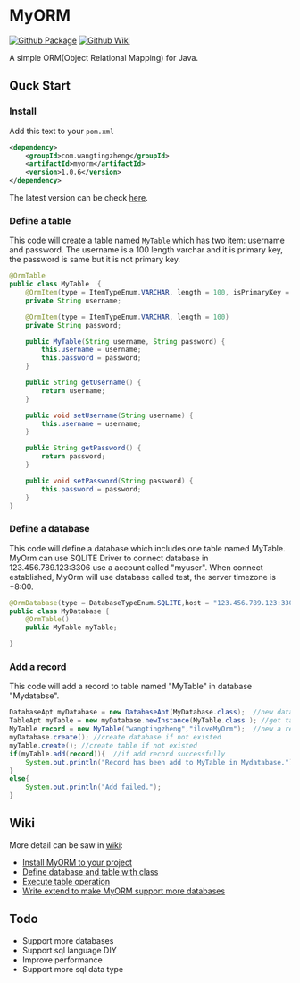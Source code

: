 # MyORM

[![Github Package](https://img.shields.io/badge/Github-Package-brightgreen)](https://github.com/WangTingZheng/MyORM/packages) [![Github Wiki](https://img.shields.io/badge/Github-Wiki-brightgreen)](https://github.com/WangTingZheng/MyORM/wiki)

A simple ORM(Object Relational Mapping) for Java.
## Quck Start
### Install
Add this text to your `pom.xml`
```xml
<dependency>
    <groupId>com.wangtingzheng</groupId>
    <artifactId>myorm</artifactId>
    <version>1.0.6</version>
</dependency>
```
The latest version can be check [here](https://github.com/WangTingZheng/MyORM/packages).
### Define a table
This code will create a table named `MyTable` which has two item: username and password. The username is a 100 length varchar and it is primary key, the password is same but it is not primary key.
```java
@OrmTable
public class MyTable  {
    @OrmItem(type = ItemTypeEnum.VARCHAR, length = 100, isPrimaryKey = true)
    private String username;

    @OrmItem(type = ItemTypeEnum.VARCHAR, length = 100)
    private String password;

    public MyTable(String username, String password) {
        this.username = username;
        this.password = password;
    }

    public String getUsername() {
        return username;
    }

    public void setUsername(String username) {
        this.username = username;
    }

    public String getPassword() {
        return password;
    }

    public void setPassword(String password) {
        this.password = password;
    }
}
```
### Define a database
This code will define a database which includes one table named MyTable. MyOrm can use SQLITE Driver to connect database in 123.456.789.123:3306 use a account called "myuser". When connect established, MyOrm will use database called test, the server timezone is +8:00.
```java
@OrmDatabase(type = DatabaseTypeEnum.SQLITE,host = "123.456.789.123:3306",username = "myuser",password = "mypassword",openDatabase = "test",serverTimezone = "+8:00")
public class MyDatabase {
    @OrmTable()
    public MyTable myTable;

}
```
### Add a record
This code will add a record to table named "MyTable" in database "Mydatabse".
```java
DatabaseApt myDatabase = new DatabaseApt(MyDatabase.class);  //new database annotation process tool
TableApt myTable = new myDatabase.newInstance(MyTable.class ); //get table annotation process tool
MyTable record = new MyTable("wangtingzheng","iloveMyOrm");  //new a record obejct
myDatabase.create(); //create database if not existed
myTable.create(); //create table if not existed
if(myTable.add(record)){  //if add record successfully
    System.out.println("Record has been add to MyTable in Mydatabase.");
}
else{
    System.out.println("Add failed."); 
}
```
## Wiki
More detail can be saw in [wiki](https://github.com/WangTingZheng/MyORM/wiki):
- [Install MyORM to your project](https://github.com/WangTingZheng/MyORM/wiki/Install)
- [Define database and table with class](https://github.com/WangTingZheng/MyORM/wiki/Define)
- [Execute table operation](https://github.com/WangTingZheng/MyORM/wiki/Operation)
- [Write extend to make MyORM support more databases](https://github.com/WangTingZheng/MyORM/wiki/Extend)

## Todo

- Support more databases
- Support sql language DIY
- Improve performance
- Support more sql data type